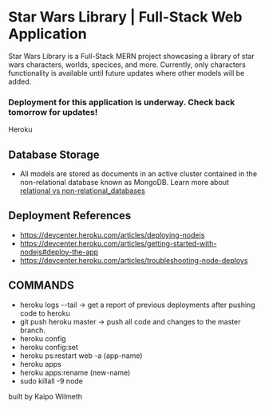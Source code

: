# Star Wars Library | Full-Stack Web Application

Star Wars Library is a Full-Stack MERN project showcasing a library of star wars characters, worlds, specices, and more.
Currently, only characters functionality is available until future updates where other models will be added.

### Deployment for this application is underway. Check back tomorrow for updates!

Heroku
  
## Database Storage
  - All models are stored as documents in an active cluster contained in the non-relational database known as MongoDB.
  Learn more about [relational vs non-relational_databases](https://www.pluralsight.com/blog/software-development/relational-vs-non-relational-databases)


## Deployment References
 - https://devcenter.heroku.com/articles/deploying-nodejs
 - https://devcenter.heroku.com/articles/getting-started-with-nodejs#deploy-the-app
 - https://devcenter.heroku.com/articles/troubleshooting-node-deploys

## COMMANDS
 - heroku logs --tail -> get a report of previous deployments after pushing code to heroku
 - git push heroku master -> push all code and changes to the master branch.
 - heroku config
 - heroku config:set
 - heroku ps:restart web -a (app-name) 
 - heroku apps
 - heroku apps:rename (new-name)
 - sudo killall -9 node

built by Kaipo Wilmeth
